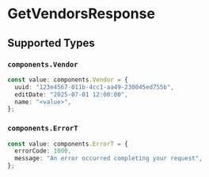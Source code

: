 # GetVendorsResponse


## Supported Types

### `components.Vendor`

```typescript
const value: components.Vendor = {
  uuid: "123e4567-011b-4cc1-aa49-230045ed755b",
  editDate: "2025-07-01 12:00:00",
  name: "<value>",
};
```

### `components.ErrorT`

```typescript
const value: components.ErrorT = {
  errorCode: 1000,
  message: "An error occurred completing your request",
};
```

